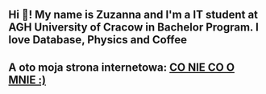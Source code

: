 ## Hi 👋! My name is Zuzanna and I'm a IT student at AGH University of Cracow in Bachelor Program. I love Database, Physics and Coffee


## A oto moja strona internetowa: [CO NIE CO O MNIE :)](https://zuzanna414494.github.io/)

